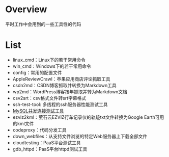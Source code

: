 # Overview

平时工作中会用到的一些工具性的代码


# List

* linux_cmd：Linux下的若干常用命令
* win_cmd：Windows下的若干常用命令
* config：常用的配置文件
* AppleReviewCrawl：苹果应用商店评论抓取工具
* csdn2md：CSDN博客抓取并转换为Markdown工具
* wp2md：WordPress博客按年抓取并转为Markdown文档
* csv2srt：csv格式文件转srt字幕格式
* ssh-test-tool: 多线程的ssh服务器性能测试工具
* [MySQL并发连接测试工具](ssh-test-tool/conn_mysql.py)
* ezviz2kml：萤石云EZVIZ行车记录仪的轨迹txt文件转换为Google Earth可用的kml文件
* codeproxy：代码分发工具
* down_webfiles：从支持文件浏览的特定Web服务器上下载全部文件
* cloudtesting：PaaS平台测试工具
* gdb_httpd：PaaS平台httpd测试工具

